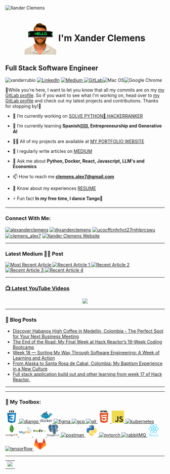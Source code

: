 <img src="https://media.giphy.com/media/v1.Y2lkPTc5MGI3NjExZ2U2bWpkNnlpeDlnbHhrZWJ3NzF5bTRod3lhMGZndDhrazRzNHNoZCZlcD12MV9pbnRlcm5hbF9naWZfYnlfaWQmY3Q9Zw/k7uYfGvphdTQNSIPzp/giphy.gif" alt="Xander Clemens" width="1000"/> <!-- Made my own gif -->


  
<h1 align="center"><a href="https://www.xanderclemens.com" target="blank"><img align="center" src="Xander Clemens.gif" alt="clemens_alex7" height="100" width="100" /></a> I'm Xander Clemens</h1>
<h2 align="left">Full Stack Software Engineer</h2>

<p align="left"> <img src="https://komarev.com/ghpvc/?username=xanderrubio&label=Profile%20views&color=0e75b6&style=flat" alt="xanderrubio" /> <a href="https://www.linkedin.com/in/alexanderclemens" target="_blank"><img src="https://img.shields.io/badge/LinkedIn-%230077B5.svg?&style=flat-square&logo=linkedin&logoColor=white" alt="LinkedIn"></a> <a href="https://medium.com/@xanderclemens" target="_blank"><img alt="Medium" src="https://img.shields.io/badge/medium-%2312100E.svg?&style=for-the-badge&logo=medium&logoColor=yellow" height="21" width="70" /> <a href="https://gitlab.com/XanderRubio" target="_blank"> <img alt="GitLab" src="https://img.shields.io/badge/GitLab-330F63?style=for-the-badge&logo=gitlab&logoColor=orange" height="21" width="70" /></a><img src="https://img.shields.io/badge/mac%20os-000000?style=for-the-badge&logo=apple&logoColor=whie" alt="Mac OS" height="21" width="70"/><img src="https://img.shields.io/badge/Google_chrome-4285F4?style=for-the-badge&logo=Google-chrome&logoColor=white" alt="Google Chrome" height="21" width="90"/>

  <h align="center">🚨While you're here, I want to let you know that all my commits are on my <a href="https://gitlab.com/https://gitlab.com/XanderRubio">my GitLab profile</a>. So if you want to see what I'm working on, head over to <a href="https://gitlab.com/https://gitlab.com/XanderRubio">my GitLab profile</a> and check out my latest projects and contributions. Thanks for stopping by!🚨
</h>


- 🔭 I’m currently working on [SOLVE PYTHON🐍 HACKERRANKER](https://gitlab.com/XanderRubio/solve-python-HackerRank)

- 🌱 I’m currently learning **Spanish🇨🇴, Entrepreneurship and Generative AI**

- 👨‍💻 All of my projects are available at [MY PORTFOLIO WEBSITE](https://www.xanderclemens.com/portfolio)

- 📝 I regularly write articles on [MEDIUM](https://xanderclemens.medium.com/)

- 💬 Ask me about **Python, Docker, React, Javascript, LLM's and Economics**

- 📫 How to reach me **clemens.alex7@gmail.com**

- 📄 Know about my experiences [RESUME](https://docs.google.com/document/d/1IyO5adOZSycdGaI0X8bTC9KA41hh-nVdYyGk_0WKT5Y/edit?usp=sharing)

- ⚡ Fun fact **In my free time, I dance Tango🕺**

---

<h3 align="left">Connect With Me:</h3>
<p align="left">
<a href="https://linkedin.com/in/alexanderclemens" target="blank"><img align="center" src="https://raw.githubusercontent.com/rahuldkjain/github-profile-readme-generator/master/src/images/icons/Social/linked-in-alt.svg" alt="alexanderclemens" height="30" width="40" /></a>
<a href="https://medium.com/@xanderclemens" target="blank"><img align="center" src="https://raw.githubusercontent.com/rahuldkjain/github-profile-readme-generator/master/src/images/icons/Social/medium.svg" alt="@xanderclemens" height="30" width="40" /></a>
<a href="https://www.youtube.com/channel/UCocfFCNHRhCT27RnHLPRcSw" target="blank"><img align="center" src="https://raw.githubusercontent.com/rahuldkjain/github-profile-readme-generator/master/src/images/icons/Social/youtube.svg" alt="ucocffcnhrhct27rnhlprcswu" height="30" width="40" /></a>
<a href="https://www.hackerrank.com/clemens_alex7" target="blank"><img align="center" src="https://raw.githubusercontent.com/rahuldkjain/github-profile-readme-generator/master/src/images/icons/Social/hackerrank.svg" alt="clemens_alex7" height="30" width="40" /></a>
<a href="https://www.xanderclemens.com" target="blank"><img align="center" src="Wesbite Logo.svg" alt="Xander Clemens Website" height="30" width="40" /></a>
</p>

---

### Latest Medium ✍🏻 Post
<a target="_blank" href="https://github-readme-medium-recent-article.vercel.app/medium/@xanderclemens/0"><img src="https://github-readme-medium-recent-article.vercel.app/medium/@xanderclemens/0" alt="Most Recent Article">
<a target="_blank" href="https://github-readme-medium-recent-article.vercel.app/medium/@xanderclemens/1"><img src="https://github-readme-medium-recent-article.vercel.app/medium/@xanderclemens/1" alt="Recent Article 1">
<a target="_blank" href="https://github-readme-medium-recent-article.vercel.app/medium/@xanderclemens/2"><img src="https://github-readme-medium-recent-article.vercel.app/medium/@xanderclemens/2" alt="Recent Article 2">
<a target="_blank" href="https://github-readme-medium-recent-article.vercel.app/medium/@xanderclemens/3"><img src="https://github-readme-medium-recent-article.vercel.app/medium/@xanderclemens/3" alt="Recent Article 3">
<a target="_blank" href="https://github-readme-medium-recent-article.vercel.app/medium/@xanderclemens/4"><img src="https://github-readme-medium-recent-article.vercel.app/medium/@xanderclemens/4" alt="Recent Article 4" >

---

### 📺 Latest YouTube Videos
<div align="center">

[<img src="https://img.shields.io/badge/-Subscribe-red?style=for-the-badge&logo=youtube&logoColor=white"/>](https://www.youtube.com/channel/UCocfFCNHRhCT27RnHLPRcSw?sub_confirmation=1)

</div>

<!-- YOUTUBE:START --><table><tr><td><a href="https://www.youtube.com/watch?v=9HkltCyXwQQ"><img width="140px" src="https://i.ytimg.com/vi/9HkltCyXwQQ/mqdefault.jpg"></a></td>
<!-- YOUTUBE:END -->

---
### 📝 Blog Posts
<!-- BLOG-POST-LIST:START -->
- [Discover Habanos High Coffee in Medellin, Colombia - The Perfect Spot for Your Next Business Meeting](https://www.xanderclemens.com/discover-habanos-high-coffee-in-medellin-colombia-the-perfect-spot-for-your-next-business-meeting)
- [The End of the Road: My Final Week at Hack Reactor’s 19-Week Coding Bootcamp](https://www.xanderclemens.com/the-end-of-the-road-my-final-week-at-hack-reactors-19-week-coding-bootcamp)
- [Week 18 — Sorting My Way Through Software Engineering: A Week of Learning and Action](https://www.xanderclemens.com/week-18-sorting-my-way-through-software-engineering-a-week-of-learning-and-action)
- [From Alaska to Santa Rosa de Cabal, Colombia: My Baptism Experience in a New Culture](https://www.xanderclemens.com/from-alaska-to-santa-rosa-de-cabal-colombia-my-baptism-experience-in-a-new-culture)
- [Full stack application build out and other learning from week 17 of Hack Reactor.](https://www.xanderclemens.com/full-stack-application-build-out-and-other-learning-from-week-17-of-hack-reactor)
<!-- BLOG-POST-LIST:END -->

---


---
<h3 align="left">🧰  My Toolbox:</h3>
<p align="left"> <a href="https://www.w3schools.com/css/" target="_blank" rel="noreferrer"> <img src="https://raw.githubusercontent.com/devicons/devicon/master/icons/css3/css3-original-wordmark.svg" alt="css3" width="40" height="40"/> </a> <a href="https://www.djangoproject.com/" target="_blank" rel="noreferrer"> <img src="https://cdn.worldvectorlogo.com/logos/django.svg" alt="django" width="40" height="40"/> </a> <a href="https://www.docker.com/" target="_blank" rel="noreferrer"> <img src="https://raw.githubusercontent.com/devicons/devicon/master/icons/docker/docker-original-wordmark.svg" alt="docker" width="40" height="40"/> </a> <a href="https://www.figma.com/" target="_blank" rel="noreferrer"> <img src="https://www.vectorlogo.zone/logos/figma/figma-icon.svg" alt="figma" width="40" height="40"/> </a> <a href="https://cloud.google.com" target="_blank" rel="noreferrer"> <img src="https://www.vectorlogo.zone/logos/google_cloud/google_cloud-icon.svg" alt="gcp" width="40" height="40"/> </a> <a href="https://git-scm.com/" target="_blank" rel="noreferrer"> <img src="https://www.vectorlogo.zone/logos/git-scm/git-scm-icon.svg" alt="git" width="40" height="40"/> </a> <a href="https://www.w3.org/html/" target="_blank" rel="noreferrer"> <img src="https://raw.githubusercontent.com/devicons/devicon/master/icons/html5/html5-original-wordmark.svg" alt="html5" width="40" height="40"/> </a> <a href="https://developer.mozilla.org/en-US/docs/Web/JavaScript" target="_blank" rel="noreferrer"> <img src="https://raw.githubusercontent.com/devicons/devicon/master/icons/javascript/javascript-original.svg" alt="javascript" width="40" height="40"/> </a> <a href="https://kubernetes.io" target="_blank" rel="noreferrer"> <img src="https://www.vectorlogo.zone/logos/kubernetes/kubernetes-icon.svg" alt="kubernetes" width="40" height="40"/> </a> <a href="https://www.mongodb.com/" target="_blank" rel="noreferrer"> <img src="https://raw.githubusercontent.com/devicons/devicon/master/icons/mongodb/mongodb-original-wordmark.svg" alt="mongodb" width="40" height="40"/> </a> <a href="https://www.mysql.com/" target="_blank" rel="noreferrer"> <img src="https://raw.githubusercontent.com/devicons/devicon/master/icons/mysql/mysql-original-wordmark.svg" alt="mysql" width="40" height="40"/> </a> <a href="https://nodejs.org" target="_blank" rel="noreferrer"> <img src="https://raw.githubusercontent.com/devicons/devicon/master/icons/nodejs/nodejs-original-wordmark.svg" alt="nodejs" width="40" height="40"/> </a> <a href="https://www.postgresql.org" target="_blank" rel="noreferrer"> <img src="https://raw.githubusercontent.com/devicons/devicon/master/icons/postgresql/postgresql-original-wordmark.svg" alt="postgresql" width="40" height="40"/> </a> <a href="https://postman.com" target="_blank" rel="noreferrer"> <img src="https://www.vectorlogo.zone/logos/getpostman/getpostman-icon.svg" alt="postman" width="40" height="40"/> </a> <a href="https://www.python.org" target="_blank" rel="noreferrer"> <img src="https://raw.githubusercontent.com/devicons/devicon/master/icons/python/python-original.svg" alt="python" width="40" height="40"/> </a> <a href="https://pytorch.org/" target="_blank" rel="noreferrer"> <img src="https://www.vectorlogo.zone/logos/pytorch/pytorch-icon.svg" alt="pytorch" width="40" height="40"/> </a> <a href="https://www.rabbitmq.com" target="_blank" rel="noreferrer"> <img src="https://www.vectorlogo.zone/logos/rabbitmq/rabbitmq-icon.svg" alt="rabbitMQ" width="40" height="40"/> </a> <a href="https://reactjs.org/" target="_blank" rel="noreferrer"> <img src="https://raw.githubusercontent.com/devicons/devicon/master/icons/react/react-original-wordmark.svg" alt="react" width="40" height="40"/> </a> <a href="https://www.tensorflow.org" target="_blank" rel="noreferrer"> <img src="https://www.vectorlogo.zone/logos/tensorflow/tensorflow-icon.svg" alt="tensorflow" width="40" height="40"/> </a> <a href="https://gitlab.com/XanderRubio" target="_blank" rel="noreferrer"> <img src="GitLab.svg" alt="GitLab" width="40" height="40"/> </a> </p>

---
